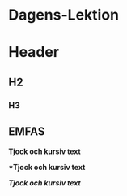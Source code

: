 # Dagens-Lektion

# Header
## H2
### H3



## EMFAS

**Tjock och kursiv text**




__*Tjock och kursiv text__



*__Tjock och kursiv text__*


